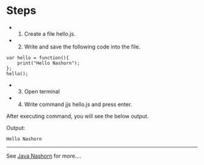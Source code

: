 # Steps
* 1) Create a file hello.js.

* 2) Write and save the following code into the file.
```
var hello = function(){  
    print("Hello Nashorn");  
};  
hello(); 
``` 
* 3) Open terminal

* 4) Write command jjs hello.js and press enter.

After executing command, you will see the below output.

Output:
```
Hello Nashorn
```
****

See [Java Nashorn](https://www.javatpoint.com/java-nashorn) for more....
